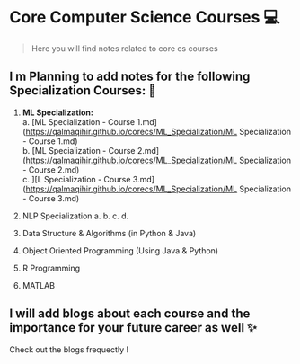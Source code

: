 # Core Computer Science Courses :computer:
> Here you will find notes related to core cs courses

## I m Planning to add notes for the following Specialization Courses: :thinking:
1. **ML Specialization:**   
	a. [ML Specialization - Course 1.md](https://qalmaqihir.github.io/corecs/ML_Specialization/ML Specialization - Course 1.md)  
	b. [ML Specialization - Course 2.md](https://qalmaqihir.github.io/corecs/ML_Specialization/ML Specialization - Course 2.md)  
	c. ][L Specialization - Course 3.md](https://qalmaqihir.github.io/corecs/ML_Specialization/ML Specialization - Course 3.md)  
	
2. NLP Specialization
	a.
	b.
	c.
	d.
3. Data Structure & Algorithms (in Python & Java)
4. Object Oriented Programming (Using Java & Python)
5. R Programming
6. MATLAB 

## I will add blogs about each course and the importance for your future career as well :sparkles:
Check out the blogs frequectly !
